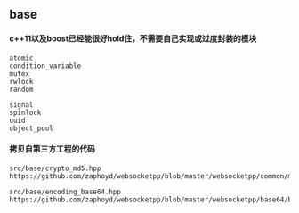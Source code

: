 ## base

#### c++11以及boost已经能很好hold住，不需要自己实现或过度封装的模块

```
atomic
condition_variable
mutex
rwlock
random

signal
spinlock
uuid
object_pool
```

#### 拷贝自第三方工程的代码

```
src/base/crypto_md5.hpp
https://github.com/zaphoyd/websocketpp/blob/master/websocketpp/common/md5.hpp

src/base/encoding_base64.hpp
https://github.com/zaphoyd/websocketpp/blob/master/websocketpp/base64/base64.hpp
```
